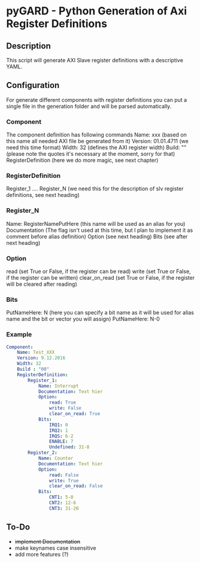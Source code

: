 # pyGARD - Python Generation of Axi Register Definitions

## Description
This script will generate AXI Slave register definitions with a descriptive YAML.


## Configuration
For generate different components with register definitions you can put a single file
in the generation folder and will be parsed automatically.

### Component
The component definition has following commands
Name: xxx					(based on this name all needed AXI file be generated from it)
Version: 01.01.4711			(we need this time format)
Width: 32					(defines the AXI register width)
Build: ""					(please note the quotes it's necessary at the moment, sorry for that)
RegisterDefinition			(here we do more magic, see next chapter)

### RegisterDefinition
Register_1 .... Register_N	(we need this for the description of slv register definitions, see next heading)

### Register_N
Name: RegisterNamePutHere	(this name will be used as an alias for you)
Documentation				(The flag isn't used at this time, but I plan to implement it as comment before alias definition)
Option						(see next heading)
Bits						(see after next heading)

### Option
read						(set True or False, if the register can be read)
write						(set True or False, if the register can be written)
clear_on_read				(set True or False, if the register will be cleared after reading)

### Bits
PutNameHere: N				(here you can specify a bit name as it will be used for alias name and the bit or vector you will assign)
PutNameHere: N-0

### Example
```yaml
Component:
    Name: Test_XXX
    Version: 9.12.2016
    Width: 32
    Build : "00"
    RegisterDefinition:
        Register_1:
            Name: Interrupt
            Documentation: Text hier
            Option:
                read: True
                write: False
                clear_on_read: True
            Bits:
                IRQ1: 0
                IRQ2: 1
                IRQS: 6-2
                ENABLE: 7
                Undefined: 31-8
        Register_2:
            Name: Counter
            Documentation: Text hier
            Option:
                read: False
                write: True
                clear_on_read: False
            Bits:
                CNT1: 5-0
                CNT2: 12-6
                CNT3: 31-20
```

## To-Do
- ~~implement Documentation~~
- make keynames case insensitive
- add more features (?)
